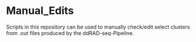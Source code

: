 # Manual_Edits
Scripts in this repository can be used to manually check/edit select clusters from .out files produced by the ddRAD-seq-Pipeline.
